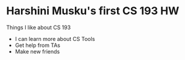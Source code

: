 # Harshini Musku's first CS 193 HW
Things I like about CS 193
  - I can learn more about CS Tools
  - Get help from TAs
  - Make new friends
